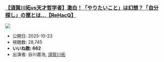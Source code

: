 ### [【須賀川拓vs天才哲学者】激白！「やりたいこと」は幻想？「自分探し」の罠とは...【ReHacQ】](https://www.youtube.com/watch?v=T56efEQS5Bg)
[![](https://img.youtube.com/vi/T56efEQS5Bg/sddefault.jpg)](https://www.youtube.com/watch?v=T56efEQS5Bg)
-   公開日: 2025-10-23
-   視聴数: 28,745
-   **いいね数: 662**
-   出演者: 谷川嘉浩, [須賀川拓](/rehacq_fan/people/須賀川拓 "wikilink")
